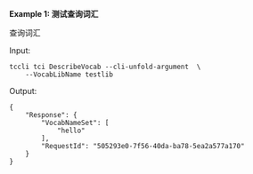 **Example 1: 测试查询词汇**

查询词汇

Input: 

```
tccli tci DescribeVocab --cli-unfold-argument  \
    --VocabLibName testlib
```

Output: 
```
{
    "Response": {
        "VocabNameSet": [
            "hello"
        ],
        "RequestId": "505293e0-7f56-40da-ba78-5ea2a577a170"
    }
}
```

